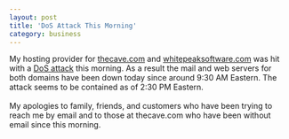 ```yaml
---
layout: post
title: 'DoS Attack This Morning'
category: business
---
```


My hosting provider for <a href="http://www.thecave.com/">thecave.com</a> and <a href="http://www.whitepeaksoftware.com/">whitepeaksoftware.com</a> was hit with a <a href="http://en.wikipedia.org/wiki/Denial-of-service_attack">DoS attack</a> this morning.  As a result the mail and web servers for both domains have been down today since around 9:30 AM Eastern.  The attack seems to be contained as of 2:30 PM Eastern.<br /><br />My apologies to family, friends, and customers who have been trying to reach me by email and to those at thecave.com who have been without email since this morning.
